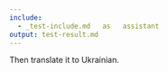 ```yaml
---
include:
  - _test-include.md   as   assistant
output: test-result.md 
---
```


Then translate it to Ukrainian.